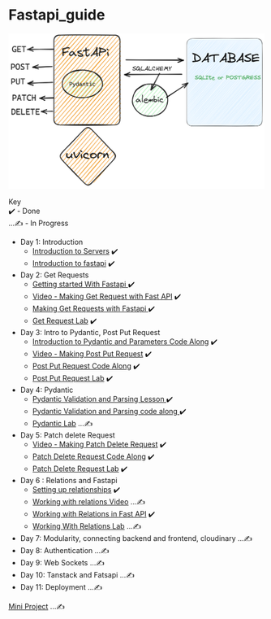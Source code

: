 # Fastapi_guide

![Fast Api Guide](./Pydantic-Uvicorn-Fastapi-2023-04-22-0925.png)  

Key  
✔️ - Done   
...✍️ - In Progress     
- Day 1: Introduction
    - [Introduction to Servers](https://github.com/otienosteve/introduction-to-Servers)   ✔️        
    - [Introduction to fastapi](https://github.com/otienosteve/intro-to-fastapi)  ✔️  
- Day 2: Get Requests
    - [Getting started With Fastapi ](https://github.com/otienosteve/fastapi-setup)  ✔️       
    - [Video - Making Get Request with Fast API](https://youtu.be/Jv4ZJzLTfmQ)   ✔️      
    - [Making Get Requests with Fastapi ](https://github.com/otienosteve/get-requests-with-fastapi) ✔️        
    - [Get Request Lab](https://github.com/otienosteve/python-p3-get-request-lab)   ✔️      
- Day 3: Intro to Pydantic, Post Put Request
    - [Introduction to Pydantic and Parameters Code Along](https://github.com/otienosteve/intro-to-pydantic)  ✔️           
    - [Video - Making Post Put Request](https://youtu.be/2hUYrYTanG0)   ✔️    
    - [Post Put Request Code Along](https://github.com/otienosteve/post-put-request-code-along)  ✔️         
    - [Post Put Request Lab](https://github.com/otienosteve/python-p3-post-put-request-lab/)  ✔️  
- Day 4: Pydantic 
    - [Pydantic Validation and Parsing Lesson ](https://github.com/otienosteve/pydantic-validation-and-parsing)  ✔️        
    - [Pydantic Validation and Parsing code along ](https://github.com/otienosteve/pydantic-validation-code-along) ✔️    
    - [Pydantic Lab]()  ...✍️   
- Day 5: Patch delete Request
    - [Video - Making Patch Delete Request](https://youtu.be/I9IJdTqyIaM?list=PLqVWkj8fK0M231C7JKK3EzXxUZrzICTIq)   ✔️  
    - [Patch Delete Request Code Along](https://github.com/otienosteve/fastapi-patch-delete-request-code-along)  ✔️      
    - [Patch Delete Request Lab](https://youtu.be/I9IJdTqyIaM)  ✔️    
- Day 6 : Relations and Fastapi  
    - [Setting up relationships](https://github.com/otienosteve/setting-up-relationships-in-sqlalchemy)       ✔️     
    - [Working with relations Video]() ...✍️   
    - [Working with Relations in Fast API](https://github.com/otienosteve/working-with-related-database-data-in-fast-api)    ✔️  
    - [Working With Relations Lab]() ...✍️    
- Day 7: Modularity, connecting backend and frontend, cloudinary  ...✍️  
- Day 8: Authentication ...✍️  
- Day 9: Web Sockets ...✍️  
- Day 10: Tanstack and Fatsapi ...✍️  
- Day 11: Deployment ...✍️  



[Mini Project](https://github.com/otienosteve/fast-api-mini-project) ...✍️  
